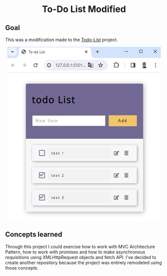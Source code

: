 
# <p align="center">  To-Do List Modified</p>


## Goal

This was a modification made to the [Todo-List](https://github.com/JobsonAlmeidaTech/To-do-List) project. 

<p align="center">
<img src="./images/to-do-list.jpg">
</p>

## Concepts learned

Through this project I could exercise how to work with MVC Architecture Pattern, how to work with promises and how to make asynchronous requisitions using XMLHttpRequest objects and fetch API. 
I've decided to create another repository because the project was entirely remodeled using those concepts.
